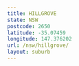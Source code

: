 ```yaml
---
title: HILLGROVE
state: NSW
postcode: 2650
latitude: -35.07459
longitude: 147.376202
url: /nsw/hillgrove/
layout: suburb
---
```

